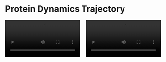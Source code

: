 # Protein Dynamics Trajectory 

<div style="display: flex; justify-content: space-between;">
    <video id="video1" width="48%" controls>
        <source src="videos/trajectory.mp4" type="video/mp4">
        Your browser does not support the video tag.
    </video>
    <video id="video2" width="48%" controls>
        <source src="videos/adk_low_rank_approximation.mp4" type="video/mp4">
        Your browser does not support the video tag.
    </video>
</div>

<script>
    window.onload = function() {
        var video1 = document.getElementById('video1');
        var video2 = document.getElementById('video2');

        function playVideos() {
            video1.play();
            video2.play();
        }

        video1.onloadeddata = function() {
            if (video2.readyState >= 3) {
                playVideos();
            }
        };

        video2.onloadeddata = function() {
            if (video1.readyState >= 3) {
                playVideos();
            }
        };
    };
</script>
